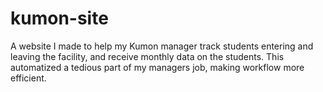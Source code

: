 # kumon-site
A website I made to help my Kumon manager track students entering and leaving the facility, and receive monthly data on the students. This automatized a tedious part of my managers job, making workflow more efficient. 
